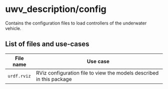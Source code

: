 # uwv_description/config

Contains the configuration files to load controllers of the underwater vehicle.

## List of files and use-cases
| File name | Use case |
| --- | --- |
| `urdf.rviz` | RViz configuration file to view the models described in this package |